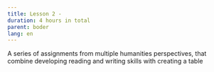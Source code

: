 ```yaml
---
title: Lesson 2 - 
duration: 4 hours in total 
parent: boder
lang: en
---
```

A series of assignments from multiple humanities perspectives, that combine developing reading and writing skills with creating a table 


